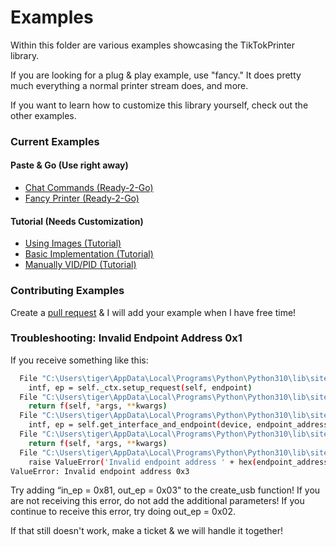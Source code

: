 Examples
=========
Within this folder are various examples showcasing the TikTokPrinter library.

If you are looking for a plug & play example, use "fancy." It does pretty much everything
a normal printer stream does, and more.

If you want to learn how to customize this library yourself, check out the other examples.

### Current Examples

#### Paste & Go (Use right away)

- [Chat Commands (Ready-2-Go)](commands.py)
- [Fancy Printer (Ready-2-Go)](fancy)

#### Tutorial (Needs Customization)

- [Using Images (Tutorial)](images.py)
- [Basic Implementation (Tutorial)](basic.py)
- [Manually VID/PID (Tutorial)](manual.py)

### Contributing Examples

Create a [pull request](https://github.com/isaackogan/TikTok-Live-Connector/pulls) & I will add your example when I have free time!

### Troubleshooting: Invalid Endpoint Address 0x1

If you receive something like this:

```bash
  File "C:\Users\tiger\AppData\Local\Programs\Python\Python310\lib\site-packages\usb\core.py", line 986, in write
    intf, ep = self._ctx.setup_request(self, endpoint)
  File "C:\Users\tiger\AppData\Local\Programs\Python\Python310\lib\site-packages\usb\core.py", line 113, in wrapper
    return f(self, *args, **kwargs)
  File "C:\Users\tiger\AppData\Local\Programs\Python\Python310\lib\site-packages\usb\core.py", line 228, in setup_request
    intf, ep = self.get_interface_and_endpoint(device, endpoint_address)
  File "C:\Users\tiger\AppData\Local\Programs\Python\Python310\lib\site-packages\usb\core.py", line 113, in wrapper
    return f(self, *args, **kwargs)
  File "C:\Users\tiger\AppData\Local\Programs\Python\Python310\lib\site-packages\usb\core.py", line 244, in get_interface_and_endpoint
    raise ValueError('Invalid endpoint address ' + hex(endpoint_address))
ValueError: Invalid endpoint address 0x3
```

Try adding “in_ep = 0x81, out_ep = 0x03" to the create_usb function! If you are not receiving this error, do not add the additional parameters! 
If you continue to receive this error, try doing out_ep = 0x02.

If that still doesn't work, make a ticket & we will handle it together!

